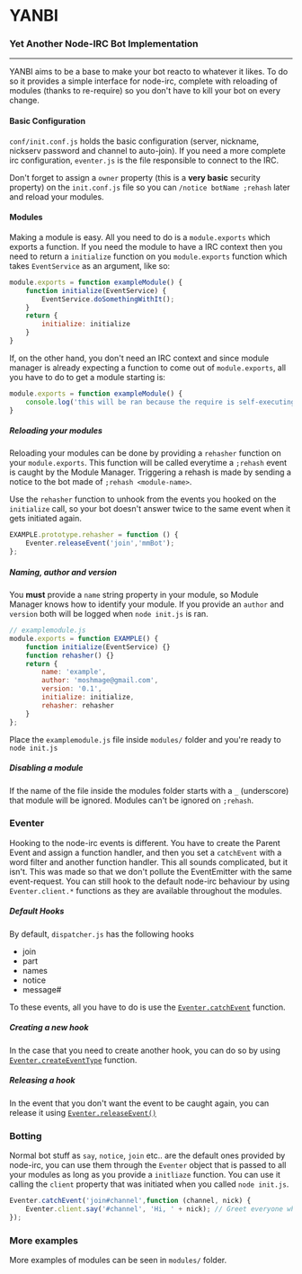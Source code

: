 # YANBI
### Yet Another Node-IRC Bot Implementation
---
YANBI aims to be a base to make your bot reacto to whatever it likes. To do so it provides a simple interface for node-irc, complete with reloading of modules (thanks to re-require) so you don't have to kill your bot on every change.

#### Basic Configuration
`conf/init.conf.js` holds the basic configuration (server, nickname, nickserv password and channel to auto-join). If you need a more complete irc configuration, `eventer.js` is the file responsible to connect to the IRC.

Don't forget to assign a `owner` property (this is a __very basic__ security property) on the `init.conf.js` file so you can `/notice botName ;rehash` later and reload your modules.

#### Modules
Making a module is easy. All you need to do is a `module.exports` which exports a function.
If you need the module to have a IRC context then you need to return a `initialize` function on you `module.exports` function which takes `EventService` as an argument, like so:

```js
module.exports = function exampleModule() {
    function initialize(EventService) {
        EventService.doSomethingWithIt();
    }
    return {
        initialize: initialize
    }
}
```

If, on the other hand, you don't need an IRC context and since module manager is already expecting a function to come out of `module.exports`, all you have to do to get a module starting is:

```js
module.exports = function exampleModule() {
    console.log('this will be ran because the require is self-executing the module.exports');
}
```

##### Reloading your modules
Reloading your modules can be done by providing a `rehasher` function on your `module.exports`. This function will be called everytime a `;rehash` event is caught by the Module Manager. Triggering a rehash is made by sending a notice to the bot made of `;rehash <module-name>`.

Use the `rehasher` function to unhook from the events you hooked on the `initialize` call, so your bot doesn't answer twice to the same event when it gets initiated again.

```js
EXAMPLE.prototype.rehasher = function () {
    Eventer.releaseEvent('join','mmBot');
};
```

##### Naming, author and version
You __must__ provide a `name` string property in your module, so Module Manager knows how to identify your module. If you provide an `author` and `version` both will be logged when `node init.js` is ran.

```js
// examplemodule.js
module.exports = function EXAMPLE() {
    function initialize(EventService) {}
    function rehasher() {}
    return {
        name: 'example',
        author: 'moshmage@gmail.com',
        version: '0.1',
        initialize: initialize,
        rehasher: rehasher
    }
};
```
Place the `examplemodule.js` file inside `modules/` folder and you're ready to `node init.js`

##### Disabling a module
If the name of the file inside the modules folder starts with a `_` (underscore) that module will be ignored.
Modules can't be ignored on `;rehash`.

### Eventer

Hooking to the node-irc events is different. You have to create the Parent Event and assign a function handler, and then you set a `catchEvent` with a word filter and another function handler. This all sounds complicated, but it isn't. This was made so that we don't pollute the EventEmitter with the same event-request. You can still hook to the default node-irc behaviour by using `Eventer.client.*` functions as they are available throughout the modules.

##### Default Hooks
By default, `dispatcher.js` has the following hooks
- join
- part
- names
- notice
- message#

To these events, all you have to do is use the [`Eventer.catchEvent`](https://github.com/moshmage/irc-slap-bot/blob/master/eventer.js#L54) function.

##### Creating a new hook
In the case that you need to create another hook, you can do so by using [`Eventer.createEventType`](https://github.com/moshmage/irc-slap-bot/blob/master/eventer.js#L34) function.

##### Releasing a hook
In the event that you don't want the event to be caught again, you can release it using [`Eventer.releaseEvent()`](https://github.com/moshmage/irc-slap-bot/blob/master/eventer.js#L78)

### Botting
Normal bot stuff as `say`, `notice`, `join` etc.. are the default ones provided by node-irc, you can use them through the `Eventer` object that is passed to all your modules as long as you provide a `initliaze` function. You can use it calling the `client` property that was initiated when you called `node init.js`.

```js
Eventer.catchEvent('join#channel',function (channel, nick) {
    Eventer.client.say('#channel', 'Hi, ' + nick); // Greet everyone who joins
});
```

### More examples
More examples of modules can be seen in `modules/` folder.